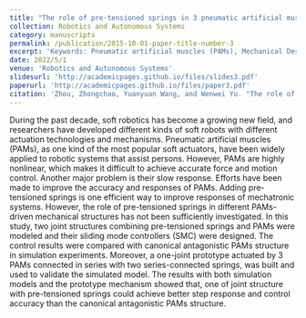 ```yaml
---
title: "The role of pre-tensioned springs in 3 pneumatic artificial muscles driven joint mechanisms with sliding mode controllers"
collection: Robotics and Autonomous Systems
category: manuscripts
permalink: /publication/2015-10-01-paper-title-number-3
excerpt: 'Keywords: Pneumatic artificial muscles (PAMs), Mechanical Design, dynamics modeling'
date: 2022/5/1
venue: 'Robotics and Autonomous Systems'
slidesurl: 'http://academicpages.github.io/files/slides3.pdf'
paperurl: 'http://academicpages.github.io/files/paper3.pdf'
citation: 'Zhou, Zhongchao, Yuanyuan Wang, and Wenwei Yu. "The role of pre-tensioned springs in 3 pneumatic artificial muscles driven joint mechanisms with sliding mode controllers." Robotics and Autonomous Systems 151 (2022): 104017.'
---
```


During the past decade, soft robotics has become a growing new field, and researchers have developed different kinds of soft robots with different actuation technologies and mechanisms. Pneumatic artificial muscles (PAMs), as one kind of the most popular soft actuators, have been widely applied to robotic systems that assist persons. However, PAMs are highly nonlinear, which makes it difficult to achieve accurate force and motion control. Another major problem is their slow response. Efforts have been made to improve the accuracy and responses of PAMs. Adding pre-tensioned springs is one efficient way to improve responses of mechatronic systems. However, the role of pre-tensioned springs in different PAMs-driven mechanical structures has not been sufficiently investigated. In this study, two joint structures combining pre-tensioned springs and PAMs were modeled and their sliding mode controllers (SMC) were designed. The control results were compared with canonical antagonistic PAMs structure in simulation experiments. Moreover, a one-joint prototype actuated by 3 PAMs connected in series with two series-connected springs, was built and used to validate the simulated model. The results with both simulation models and the prototype mechanism showed that, one of joint structure with pre-tensioned springs could achieve better step response and control accuracy than the canonical antagonistic PAMs structure.

